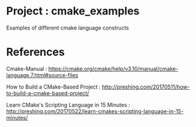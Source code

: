 # Project : cmake_examples
Examples of different cmake language constructs


# References

Cmake-Manual :
https://cmake.org/cmake/help/v3.10/manual/cmake-language.7.html#source-files


How to Build a CMake-Based Project :
http://preshing.com/20170511/how-to-build-a-cmake-based-project/


Learn CMake's Scripting Language in 15 Minutes :
http://preshing.com/20170522/learn-cmakes-scripting-language-in-15-minutes/



